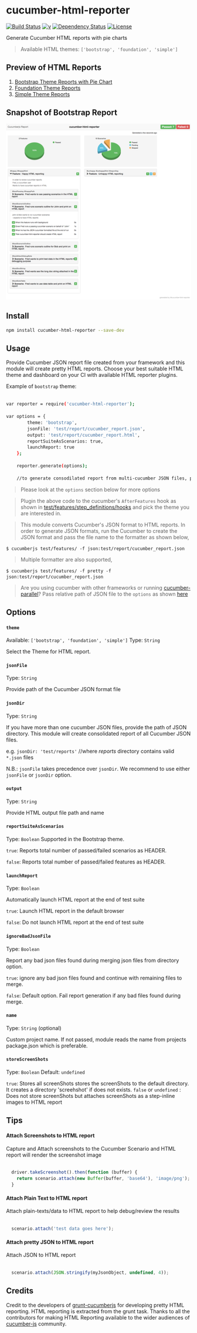 cucumber-html-reporter
======================

[![Build Status](https://travis-ci.org/gkushang/cucumber-html-reporter.svg?branch=develop)](https://travis-ci.org/gkushang/cucumber-html-reporter) [![v](https://img.shields.io/npm/v/cucumber-html-reporter.svg)](https://www.npmjs.com/package/cucumber-html-reporter)
[![Dependency Status](https://david-dm.org/gkushang/cucumber-html-reporter.svg)](https://david-dm.org/gkushang/cucumber-html-reporter)
[![License](https://img.shields.io/npm/l/cucumber-html-reporter.svg)](LICENSE)


Generate Cucumber HTML reports with pie charts
> Available HTML themes: `['bootstrap', 'foundation', 'simple']`


## Preview of HTML Reports

1. [Bootstrap Theme Reports with Pie Chart][3]
2. [Foundation Theme Reports][4]
3. [Simple Theme Reports][5]


## Snapshot of Bootstrap Report
![Alt text](/test/report/cucumber_report_bootstrap_snapshot.png "Snapshot - Bootstrap Report")


## Install

``` bash
npm install cucumber-html-reporter --save-dev
```

## Usage

Provide Cucumber JSON report file created from your framework and this module will create pretty HTML reports. Choose your best suitable HTML theme and dashboard on your CI with available HTML reporter plugins.

Example of `bootstrap` theme:

``` bash

var reporter = require('cucumber-html-reporter');

var options = {
        theme: 'bootstrap',
        jsonFile: 'test/report/cucumber_report.json',
        output: 'test/report/cucumber_report.html',
        reportSuiteAsScenarios: true,
        launchReport: true
    };

    reporter.generate(options);

    //to generate consodilated report from multi-cucumber JSON files, please use `jsonDir` option instead of `jsonFile`. More info is available in `options` section below.

```

> Please look at the `options` section below for more options

> Plugin the above code to the cucumber's `AfterFeatures` hook as shown in [test/features/step_definitions/hooks][7] and pick the theme you are interested in.

> This module converts Cucumber's JSON format to HTML reports. In order to generate JSON formats, run the Cucumber to create the JSON format and pass the file name to the formatter as shown below,

```
$ cucumberjs test/features/ -f json:test/report/cucumber_report.json
```

> Multiple formatter are also supported,

```
$ cucumberjs test/features/ -f pretty -f json:test/report/cucumber_report.json
```

> Are you using cucumber with other frameworks or running [cucumber-parallel][6]? Pass relative path of JSON file to the `options` as shown [here][7]


## Options

#### `theme`
Available: `['bootstrap', 'foundation', 'simple']`
Type: `String`

Select the Theme for HTML report.


#### `jsonFile`
Type: `String`

Provide path of the Cucumber JSON format file

#### `jsonDir`
Type: `String`

If you have more than one cucumber JSON files, provide the path of JSON directory. This module will create consolidated report of all Cucumber JSON files.

e.g. `jsonDir: 'test/reports'` //where _reports_ directory contains valid `*.json` files


N.B.: `jsonFile` takes precedence over `jsonDir`. We recommend to use either `jsonFile` or `jsonDir` option.


#### `output`
Type: `String`

Provide HTML output file path and name


#### `reportSuiteAsScenarios`
Type: `Boolean`
Supported in the Bootstrap theme.

`true`: Reports total number of passed/failed scenarios as HEADER.

`false`: Reports total number of passed/failed features as HEADER.

#### `launchReport`
Type: `Boolean`

Automatically launch HTML report at the end of test suite

`true`: Launch HTML report in the default browser

`false`: Do not launch HTML report at the end of test suite

#### `ignoreBadJsonFile`
Type: `Boolean`

Report any bad json files found during merging json files from directory option.

`true`: ignore any bad json files found and continue with remaining files to merge.

`false`: Default option. Fail report generation if any bad files found during merge.

#### `name`
Type: `String` (optional)

Custom project name. If not passed, module reads the name from projects package.json which is preferable.
 
#### `storeScreenShots`
Type: `Boolean`
Default: `undefined`

`true`: Stores all screenShots stores the screenShots to the default directory. It creates a directory 'screehshot' if does not exists.
`false` or `undefined` : Does not store screenShots but attaches screenShots as a step-inline images to HTML report



## Tips

#### Attach Screenshots to HTML report

Capture and Attach screenshots to the Cucumber Scenario and HTML report will render the screenshot image

```javascript

  driver.takeScreenshot().then(function (buffer) {
    return scenario.attach(new Buffer(buffer, 'base64'), 'image/png');
  }

```

#### Attach Plain Text to HTML report

Attach plain-texts/data to HTML report to help debug/review the results

```javascript

  scenario.attach('test data goes here');

```

#### Attach pretty JSON to HTML report

Attach JSON to HTML report

```javascript

  scenario.attach(JSON.stringify(myJsonObject, undefined, 4));

```

## Credits

Credit to the developers of [grunt-cucumberjs][1] for developing pretty HTML reporting. HTML reporting is extracted from the grunt task. Thanks to all the contributors for making HTML Reporting available to the wider audiences of [cucumber-js][2] community.

[1]: https://www.npmjs.com/package/grunt-cucumberjs "grunt-cucummberjs"
[2]: https://github.com/cucumber/cucumber-js "CucumberJs"
[3]: http://htmlpreview.github.io/?https://github.com/gkushang/grunt-cucumberjs/blob/cucumber-reports/test/cucumber-reports/cucumber-report-bootstrap.html "Bootstrap Theme Reports"
[4]: http://htmlpreview.github.io/?https://github.com/gkushang/grunt-cucumberjs/blob/cucumber-reports/test/cucumber-reports/cucumber-report-foundation.html "Foundation Theme Reports"
[5]: http://htmlpreview.github.io/?https://github.com/gkushang/grunt-cucumberjs/blob/cucumber-reports/test/cucumber-reports/cucumber-report-simple.html "Simple Theme Reports"
[6]: https://www.npmjs.com/package/cucumber-parallel "cucumber-parallel"
[7]: https://github.com/gkushang/cucumber-html-reporter/blob/develop/test/features/step_definitions/hooks.js#L13-L44
